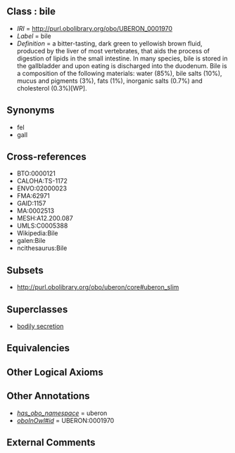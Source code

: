 
## Class : bile

 * *IRI* = http://purl.obolibrary.org/obo/UBERON_0001970
 * *Label* = bile
 * *Definition* = a bitter-tasting, dark green to yellowish brown fluid, produced by the liver of most vertebrates, that aids the process of digestion of lipids in the small intestine. In many species, bile is stored in the gallbladder and upon eating is discharged into the duodenum. Bile is a composition of the following materials: water (85%), bile salts (10%), mucus and pigments (3%), fats (1%), inorganic salts (0.7%) and cholesterol (0.3%)[WP].

## Synonyms

 * fel
 * gall

## Cross-references

 * BTO:0000121
 * CALOHA:TS-1172
 * ENVO:02000023
 * FMA:62971
 * GAID:1157
 * MA:0002513
 * MESH:A12.200.087
 * UMLS:C0005388
 * Wikipedia:Bile
 * galen:Bile
 * ncithesaurus:Bile

## Subsets

 * http://purl.obolibrary.org/obo/uberon/core#uberon_slim

## Superclasses

 * [bodily secretion](../../UBERON/56/UBERON_0000456.md)

## Equivalencies


## Other Logical Axioms


## Other Annotations

 * *[has_obo_namespace](../../ce/oboInOwl#hasOBONamespace.md)* = uberon
 * *[oboInOwl#id](../../id/oboInOwl#id.md)* = UBERON:0001970

## External Comments

